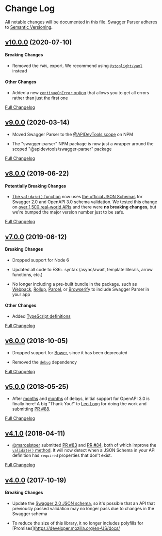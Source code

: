 Change Log
====================================================================================================
All notable changes will be documented in this file.
Swagger Parser adheres to [Semantic Versioning](http://semver.org/).



[v10.0.0](https://github.com/APIDevTools/swagger-parser/tree/v10.0.0) (2020-07-10)
----------------------------------------------------------------------------------------------------

#### Breaking Changes

- Removed the `YAML` export. We recommend using [`@stoplight/yaml`](https://www.npmjs.com/package/@stoplight/yaml) instead


#### Other Changes

- Added a new [`continueOnError` option](https://apitools.dev/swagger-parser/docs/options) that allows you to get all errors rather than just the first one

[Full Changelog](https://github.com/APIDevTools/swagger-parser/compare/v9.0.1...v10.0.0)



[v9.0.0](https://github.com/APIDevTools/swagger-parser/tree/v9.0.0) (2020-03-14)
----------------------------------------------------------------------------------------------------

- Moved Swagger Parser to the [@APIDevTools scope](https://www.npmjs.com/org/apidevtools) on NPM

- The "swagger-parser" NPM package is now just a wrapper around the scoped "@apidevtools/swagger-parser" package

[Full Changelog](https://github.com/APIDevTools/swagger-parser/compare/v8.0.4...v9.0.0)



[v8.0.0](https://github.com/APIDevTools/swagger-parser/tree/v8.0.0) (2019-06-22)
----------------------------------------------------------------------------------------------------

#### Potentially Breaking Changes

- [The `validate()` function](https://apitools.dev/swagger-parser/docs/swagger-parser.html#validateapi-options-callback) now uses [the official JSON Schemas](https://github.com/OAI/OpenAPI-Specification/tree/master/schemas) for Swagger 2.0 and OpenAPI 3.0 schema validation.  We tested this change on [over 1,500 real-world APIs](https://apis.guru/browse-apis/) and there were **no breaking changes**, but we're bumped the major version number just to be safe.

[Full Changelog](https://github.com/APIDevTools/swagger-parser/compare/v7.0.1...v8.0.0)



[v7.0.0](https://github.com/APIDevTools/swagger-parser/tree/v7.0.0) (2019-06-12)
----------------------------------------------------------------------------------------------------

#### Breaking Changes

- Dropped support for Node 6

- Updated all code to ES6+ syntax (async/await, template literals, arrow functions, etc.)

- No longer including a pre-built bundle in the package. such as [Webpack](https://webpack.js.org/), [Rollup](https://rollupjs.org/), [Parcel](https://parceljs.org/), or [Browserify](http://browserify.org/) to include Swagger Parser in your app

#### Other Changes

- Added [TypeScript definitions](lib/index.d.ts)

[Full Changelog](https://github.com/APIDevTools/swagger-parser/compare/v6.0.5...v7.0.0)



[v6.0.0](https://github.com/APIDevTools/swagger-parser/tree/v6.0.0) (2018-10-05)
----------------------------------------------------------------------------------------------------

- Dropped support for [Bower](https://www.npmjs.com/package/bower), since it has been deprecated

- Removed the [`debug`](https://npmjs.com/package/debug) dependency

[Full Changelog](https://github.com/APIDevTools/swagger-parser/compare/v5.0.0...v6.0.0)



[v5.0.0](https://github.com/APIDevTools/swagger-parser/tree/v5.0.0) (2018-05-25)
----------------------------------------------------------------------------------------------------

- After [months](https://github.com/APIDevTools/swagger-parser/issues/62) and [months](https://github.com/APIDevTools/swagger-parser/issues/72) of delays, initial support for OpenAPI 3.0 is finally here!  A big "Thank You!" to [Leo Long](https://github.com/yujunlong2000) for doing the work and submitting [PR #88](https://github.com/APIDevTools/swagger-parser/pull/88).

[Full Changelog](https://github.com/APIDevTools/swagger-parser/compare/v4.1.0...v5.0.0)



[v4.1.0](https://github.com/APIDevTools/swagger-parser/tree/v4.1.0) (2018-04-11)
----------------------------------------------------------------------------------------------------

- [@marcelstoer](https://github.com/marcelstoer) submitted [PR #83](https://github.com/APIDevTools/swagger-parser/pull/83) and [PR #84](https://github.com/APIDevTools/swagger-parser/pull/84), both of which improve the [`validate()` method](https://github.com/APIDevTools/swagger-parser/blob/master/docs/swagger-parser.md#validateapi-options-callback).  It will now detect when a JSON Schema in your API definition has `required` properties that don't exist.

[Full Changelog](https://github.com/APIDevTools/swagger-parser/compare/v4.0.0...v4.1.0)



[v4.0.0](https://github.com/APIDevTools/swagger-parser/tree/v4.0.0) (2017-10-19)
----------------------------------------------------------------------------------------------------

#### Breaking Changes

- Update the [Swagger 2.0 JSON schema](https://www.npmjs.com/package/swagger-schema-official), so it's possible that an API that previously passed validation may no longer pass due to changes in the Swagger schema

- To reduce the size of this library, it no longer includes polyfills for [Promises](https://developer.mozilla.org/en-US/docs/